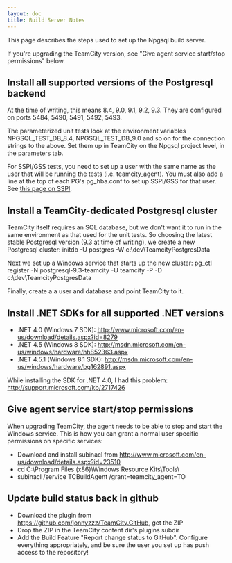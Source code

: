 ```yaml
---
layout: doc
title: Build Server Notes
---
```


This page describes the steps used to set up the Npgsql build server.

If you're upgrading the TeamCity version, see "Give agent service start/stop permissions" below.

## Install all supported versions of the Postgresql backend

At the time of writing, this means 8.4, 9.0, 9.1, 9.2, 9.3. They are configured on ports 5484, 5490, 5491, 5492, 5493.

The parameterized unit tests look at the environment variables NPGSQL_TEST_DB_8.4, NPGSQL_TEST_DB_9.0 and so on for the connection strings to the above. Set them up in TeamCity on the Npgsql project level, in the parameters tab.

For SSPI/GSS tests, you need to set up a user with the same name as the user that will be running the tests (i.e. teamcity_agent).
You must also add a line at the top of each PG's pg_hba.conf to set up SSPI/GSS for that user.
See [this page on SSPI](https://wiki.postgresql.org/wiki/Configuring_for_single_sign-on_using_SSPI_on_Windows).

## Install a TeamCity-dedicated Postgresql cluster

TeamCity itself requires an SQL database, but we don't want it to run in the same environment as that used for the unit tests. So choosing the latest stable Postgresql version (9.3 at time of writing), we create a new Postgresql cluster: initdb -U postgres -W c:\dev\TeamcityPostgresData

Next we set up a Windows service that starts up the new cluster: pg_ctl register -N postgresql-9.3-teamcity -U teamcity -P <password> -D c:\dev\TeamcityPostgresData

Finally, create a a user and database and point TeamCity to it.

## Install .NET SDKs for all supported .NET versions

* .NET 4.0 (Windows 7 SDK): http://www.microsoft.com/en-us/download/details.aspx?id=8279
* .NET 4.5 (Windows 8 SDK): http://msdn.microsoft.com/en-us/windows/hardware/hh852363.aspx
* .NET 4.5.1 (Windows 8.1 SDK): http://msdn.microsoft.com/en-us/windows/hardware/bg162891.aspx

While installing the SDK for .NET 4.0, I had this problem: http://support.microsoft.com/kb/2717426

## Give agent service start/stop permissions

When upgrading TeamCity, the agent needs to be able to stop and start the Windows service. This is how you can grant a normal user specific permissions on specific services:

 * Download and install subinacl from http://www.microsoft.com/en-us/download/details.aspx?id=23510
 * cd C:\Program Files (x86)\Windows Resource Kits\Tools\
 * subinacl /service TCBuildAgent /grant=teamcity_agent=TO

## Update build status back in github

* Download the plugin from https://github.com/jonnyzzz/TeamCity.GitHub, get the ZIP
* Drop the ZIP in the TeamCity content dir's plugins subdir
* Add the Build Feature "Report change status to GitHub". Configure everything appropriately, and be sure the user you set up has push access to the repository!
